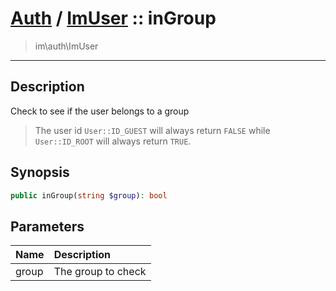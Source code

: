 # [Auth](auth.md) / [ImUser](auth-ImUser.md) :: inGroup
 > im\auth\ImUser
____

## Description
Check to see if the user belongs to a group

 > The user id `User::ID_GUEST` will always return `FALSE` while `User::ID_ROOT` will always return `TRUE`.  

## Synopsis
```php
public inGroup(string $group): bool
```

## Parameters
| Name | Description |
| :--- | :---------- |
| group | The group to check |
